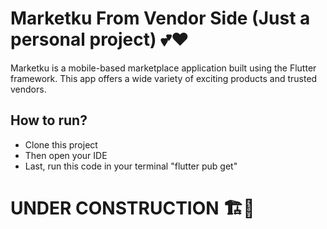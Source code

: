 # Marketku From Vendor Side (Just a personal project) 💕❤️

Marketku is a mobile-based marketplace application built using the Flutter framework. This app offers a wide variety of exciting products and trusted vendors.

## How to run?
- Clone this project
- Then open your IDE
- Last, run this code in your terminal "flutter pub get"

# UNDER CONSTRUCTION 🏗️🚧
